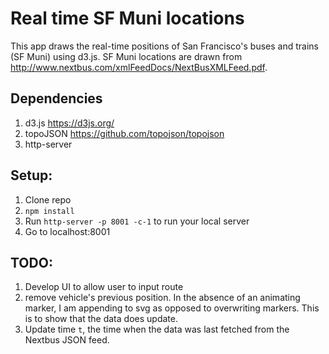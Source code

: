 # Real time SF Muni locations

This app draws the real-time positions of San Francisco's buses and trains (SF Muni) using d3.js.
SF Muni locations are drawn from http://www.nextbus.com/xmlFeedDocs/NextBusXMLFeed.pdf.

## Dependencies
1. d3.js https://d3js.org/
2. topoJSON https://github.com/topojson/topojson
3. http-server

## Setup:
1. Clone repo
2. `npm install`
3. Run `http-server -p 8001 -c-1` to run your local server
4. Go to localhost:8001

## TODO:
1. Develop UI to allow user to input route
2. remove vehicle's previous position. In the absence of an animating marker,
 I am appending to svg as opposed to overwriting markers. This is to show that the data does update.
3. Update time `t`, the time when the data was last fetched from the Nextbus JSON feed.

